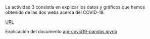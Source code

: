 La actividad 3 consistía en explicar los datos y gráficos que hemos obtenido de las dos webs acerca del COVID-19.

[URL](httpps://covid19api.com/)


Explicación del documento [api-covid19-pandas.ipynb](https://github.com/nebrijas/periodismodedatos-mariofs17/blob/main/api-covid19-pandas.ipynb)






